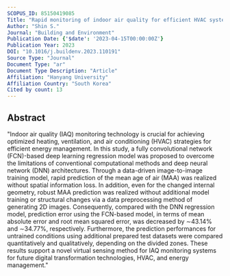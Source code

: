 ```yaml
---
SCOPUS_ID: 85150419085
Title: "Rapid monitoring of indoor air quality for efficient HVAC systems using fully convolutional network deep learning model"
Author: "Shin S."
Journal: "Building and Environment"
Publication Date: {'$date': '2023-04-15T00:00:00Z'}
Publication Year: 2023
DOI: "10.1016/j.buildenv.2023.110191"
Source Type: "Journal"
Document Type: "ar"
Document Type Description: "Article"
Affiliation: "Hanyang University"
Affiliation Country: "South Korea"
Cited by count: 13
---
```


## Abstract
"Indoor air quality (IAQ) monitoring technology is crucial for achieving optimized heating, ventilation, and air conditioning (HVAC) strategies for efficient energy management. In this study, a fully convolutional network (FCN)-based deep learning regression model was proposed to overcome the limitations of conventional computational methods and deep neural network (DNN) architectures. Through a data-driven image-to-image training model, rapid prediction of the mean age of air (MAA) was realized without spatial information loss. In addition, even for the changed internal geometry, robust MAA prediction was realized without additional model training or structural changes via a data preprocessing method of generating 2D images. Consequently, compared with the DNN regression model, prediction error using the FCN-based model, in terms of mean absolute error and root mean squared error, was decreased by ∼43.14% and ∼34.77%, respectively. Furthermore, the prediction performances for untrained conditions using additional prepared test datasets were compared quantitatively and qualitatively, depending on the divided zones. These results support a novel virtual sensing method for IAQ monitoring systems for future digital transformation technologies, HVAC, and energy management."
